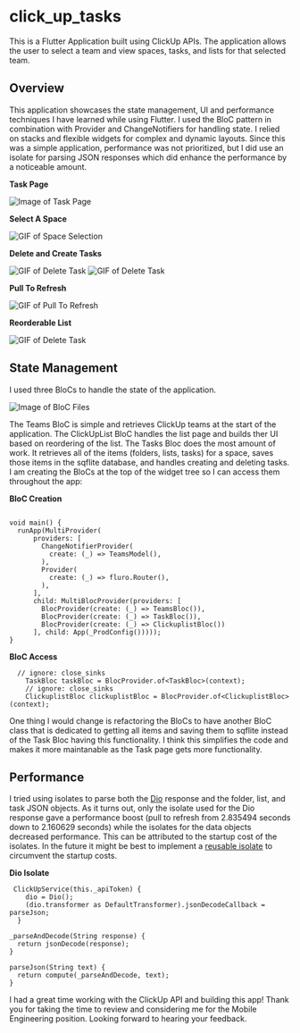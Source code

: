 # click_up_tasks

This is a Flutter Application built using ClickUp APIs. The application allows the user to select a team and view spaces, tasks, and lists for that selected team. 

## Overview

This application showcases the state management, UI and performance techniques I have learned while using Flutter. I used the BloC pattern in combination with Provider and ChangeNotifiers for handling state. I relied on stacks and flexible widgets for complex and dynamic layouts. Since this was a simple application, performance was not prioritized, but I did use an isolate for parsing JSON responses which did enhance the performance by a noticeable amount. 


**Task Page**

![Image of Task Page](https://user-images.githubusercontent.com/44235716/92432305-63fe0380-f15f-11ea-9a22-2ebc5793eb9d.jpeg)

**Select A Space**

![GIF of Space Selection](https://media.giphy.com/media/d8PjnAeXTp5Gz9FuFg/giphy.gif)


**Delete and Create Tasks**


![GIF of Delete Task](https://media.giphy.com/media/icJbEqDUhRdwrFJQvF/giphy.gif) ![GIF of Delete Task](https://media.giphy.com/media/IfluM9ySfX3lwQSls1/giphy.gif)


**Pull To Refresh**

![GIF of Pull To Refresh ](https://media.giphy.com/media/co0G1n3HcKbMrD2WUr/giphy.gif)

**Reorderable List**

![GIF of Delete Task](https://media.giphy.com/media/eidSgtngJj6bOMNgH0/giphy.gif)


## State Management 

I used three BloCs to handle the state of the application. 

![Image of BloC Files](https://user-images.githubusercontent.com/44235716/92431340-e6d18f00-f15c-11ea-8ff8-b9837bc42b4c.png)

The Teams BloC is simple and retrieves ClickUp teams at the start of the application. The ClickUpList BloC handles the list page and builds ther UI based on reordering of the list. The Tasks Bloc does the most amount of work. It retrieves all of the items (folders, lists, tasks) for a space, saves those items in the sqflite database, and handles creating and deleting tasks. I am creating the BloCs at the top of the widget tree so I can access them throughout the app:


**BloC Creation**
```

void main() {
  runApp(MultiProvider(
      providers: [
        ChangeNotifierProvider(
          create: (_) => TeamsModel(),
        ),
        Provider(
          create: (_) => fluro.Router(),
        ),
      ],
      child: MultiBlocProvider(providers: [
        BlocProvider(create: (_) => TeamsBloc()),
        BlocProvider(create: (_) => TaskBloc()),
        BlocProvider(create: (_) => ClickuplistBloc())
      ], child: App(_ProdConfig()))));
}
```
**BloC Access**
```
  // ignore: close_sinks
    TaskBloc taskBloc = BlocProvider.of<TaskBloc>(context);
    // ignore: close_sinks
    ClickuplistBloc clickuplistBloc = BlocProvider.of<ClickuplistBloc>(context);
```

One thing I would change is refactoring the BloCs to have another BloC class that is dedicated to getting all items and saving them to sqflite instead of the Task Bloc having this functionality. I think this simplifies the code and makes it more maintanable as the Task page gets more functionality. 


## Performance 

I tried using isolates to parse both the [Dio](https://pub.dev/packages/dio) response and the folder, list, and task JSON objects. As it turns out, only the isolate used for the Dio response gave a performance boost (pull to refresh from 2.835494 seconds down to 2.160629 seconds) while the isolates for the data objects decreased performance. This can be attributed to the startup cost of the isolates. In the future it might be best to implement a [reusable isolate](https://cretezy.com/2020/flutter-fast-json) to circumvent the startup costs.


**Dio Isolate**

```
 ClickUpService(this._apiToken) {
    dio = Dio();
    (dio.transformer as DefaultTransformer).jsonDecodeCallback = parseJson;
  }

_parseAndDecode(String response) {
  return jsonDecode(response);
}

parseJson(String text) {
  return compute(_parseAndDecode, text);
}
```



I had a great time working with the ClickUp API and building this app! Thank you for taking the time to review and considering me for the Mobile Engineering position. Looking forward to hearing your feedback. 



